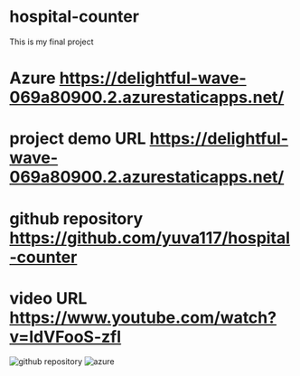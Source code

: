 # hospital-counter
This is my final project
# Azure https://delightful-wave-069a80900.2.azurestaticapps.net/
# project demo URL https://delightful-wave-069a80900.2.azurestaticapps.net/
# github repository https://github.com/yuva117/hospital-counter
# video URL https://www.youtube.com/watch?v=IdVFooS-zfI
![github repository](https://user-images.githubusercontent.com/112409854/199233297-d69f48bd-7823-4fd8-a0fd-4ead80e3216f.png)
![azure ](https://user-images.githubusercontent.com/112409854/199233317-eb2c6b0c-b4ea-42ab-9427-704d3c912530.png)
